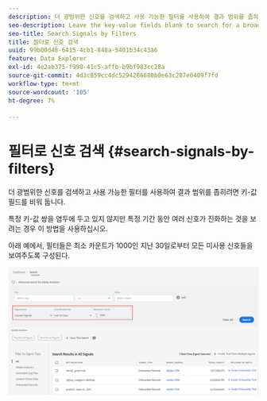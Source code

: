 ```yaml
---
description: 더 광범위한 신호를 검색하고 사용 가능한 필터를 사용하여 결과 범위를 좁히려면 키-값 필드를 비워 둡니다.
seo-description: Leave the key-value fields blank to search for a broader range of signals and use the available filters to narrow down the results.
seo-title: Search Signals by Filters
title: 필터로 신호 검색
uuid: 99b00d48-6415-4cb1-848a-5401b34c43a6
feature: Data Explorer
exl-id: 4e2ab375-f998-41c5-affb-b9bf983cc28a
source-git-commit: 4d3c859cc4dc5294286680b0e63c287e0409f7fd
workflow-type: tm+mt
source-wordcount: '105'
ht-degree: 7%

---
```


# 필터로 신호 검색 {#search-signals-by-filters}

더 광범위한 신호를 검색하고 사용 가능한 필터를 사용하여 결과 범위를 좁히려면 키-값 필드를 비워 둡니다.

특정 키-값 쌍을 염두에 두고 있지 않지만 특정 기간 동안 여러 신호가 진화하는 것을 보려는 경우 이 방법을 사용하십시오.

아래 예에서, 필터들은 최소 카운트가 1000인 지난 30일로부터 모든 미사용 신호들을 보여주도록 구성된다.

![](assets/signals-search-filters.png)
